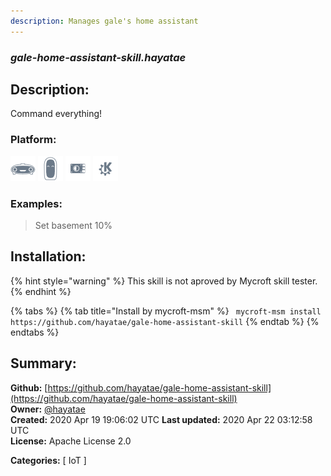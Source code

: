 ```yaml
---
description: Manages gale's home assistant
---
```


### _gale-home-assistant-skill.hayatae_  
## Description:  
Command everything!  
  
  
### Platform:  
 ![Mark I](../.gitbook/assets/mark-1-icon.png)  ![Mark II](../.gitbook/assets/mark-2-icon.png)  ![Picroft](../.gitbook/assets/picroft-icon.png)  ![plasmoid](../.gitbook/assets/kde.png)   
### Examples:  
> Set basement 10%  
  
## Installation:  
{% hint style="warning" %}
This skill is not aproved by Mycroft skill tester.
{% endhint %}
    
{% tabs %}
{% tab title="Install by mycroft-msm" %}
``` mycroft-msm install https://github.com/hayatae/gale-home-assistant-skill```
{% endtab %}
  {% endtabs %}
    
## Summary:  
**Github:** [https://github.com/hayatae/gale-home-assistant-skill](https://github.com/hayatae/gale-home-assistant-skill)  
**Owner:** [@hayatae](https://github.com/hayatae)  
**Created:** 2020 Apr 19 19:06:02 UTC  **Last updated:** 2020 Apr 22 03:12:58 UTC  
**License:** Apache License 2.0  
  
**Categories:** [ IoT ]   
